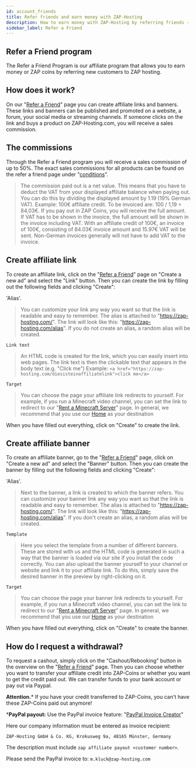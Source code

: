 ```yaml
---
id: account_friends
title: Refer friends and earn money with ZAP-Hosting
description: How to earn money with ZAP-Hosting by referring friends - ZAP-Hosting.com documentations
sidebar_label: Refer a Friend
---
```


## Refer a Friend program
The Refer a Friend Program is our affiliate program that allows you to earn money or ZAP coins by referring new customers to ZAP hosting.

## How does it work?

On our "[Refer a Friend](https://zap-hosting.com/de/customer/affiliate/)" page you can create affiliate links and banners. These links and banners can be published and promoted on a website, a forum, your social media or streaming channels. If someone clicks on the link and buys a product on ZAP-Hosting.com, you will receive a sales commission.

## The commissions
Through the Refer a Friend program you will receive a sales commission of up to 50%. The exact sales commissions for all products can be found on the refer a friend page under "[conditions](https://zap-hosting.com/de/customer/affiliate/conditions/)".

> The commission paid out is a net value.
This means that you have to deduct the VAT from your displayed affiliate balance when paying out. You can do this by dividing the displayed amount by 1.19 (19% German VAT). Example: 100€ affiliate credit. To be invoiced are: 100 / 1,19 = 84,03€. If you pay out in ZAP Coins, you will receive the full amount.
> If VAT has to be shown in the invoice, the full amount will be shown in the invoice including VAT. With an affiliate credit of 100€, an invoice of 100€, consisting of 84.03€ invoice amount and 15.97€ VAT will be sent. Non-German invoices generally will not have to add VAT to the invoice.

## Create affiliate link

To create an affiliate link, click on the "[Refer a Friend](https://zap-hosting.com/de/customer/affiliate/)" page on "Create a new ad" and select the "Link" button. Then you can create the link by filling out the following fields and clicking "Create":

'Alias'.

> You can customize your link any way you want so that the link is readable and easy to remember. The alias is attached to "https://zap-hosting.com/". The link will look like this: 
> "https://zap-hosting.com/alias". 
> If you do not create an alias, a random alias will be created.

`Link text`

> An HTML code is created for the link, which you can easily insert into web pages. The link text is then the clickable text that appears in the body text (e.g. "Click me")
> Example: `<a href="https://zap-hosting.com/diesisteinaffiliatelink">click me</a>`

``Target``

> You can choose the page your affiliate link redirects to yourself. For example, if you run a Minecraft video channel, you can set the link to redirect to our "[Rent a Minecraft Server](https://zap-hosting.com/de/minecraft-server-mieten/)" page.
> In general, we recommend that you use our [Home](https://zap-hosting.com/de/) as your destination


When you have filled out everything, click on "Create" to create the link.


## Create affiliate banner

To create an affiliate banner, go to the "[Refer a Friend](https://zap-hosting.com/de/customer/affiliate/)" page, click on "Create a new ad" and select the "Banner" button. Then you can create the banner by filling out the following fields and clicking "Create":

'Alias'.

> Next to the banner, a link is created to which the banner refers. You can customize your banner link any way you want so that the link is readable and easy to remember. The alias is attached to "https://zap-hosting.com/". The link will look like this: 
> "https://zap-hosting.com/alias". 
> If you don't create an alias, a random alias will be created.


`Template`

> Here you select the template from a number of different banners. These are stored with us and the HTML code is generated in such a way that the banner is loaded via our site if you install the code correctly.
> You can also upload the banner yourself to your channel or website and link it to your affiliate link. To do this, simply save the desired banner in the preview by right-clicking on it.

`Target`

> You can choose the page your banner link redirects to yourself. For example, if you run a Minecraft video channel, you can set the link to redirect to our "[Rent a Minecraft Server](https://zap-hosting.com/de/minecraft-server-mieten/)" page.
> In general, we recommend that you use our [Home](https://zap-hosting.com/de/) as your destination

When you have filled out everything, click on "Create" to create the banner.

## How do I request a withdrawal?

To request a cashout, simply click on the "Cashout/Rebooking" button in the overview on the "[Refer a Friend](https://zap-hosting.com/de/customer/affiliate/)" page. Then you can choose whether you want to transfer your affiliate credit into ZAP-Coins or whether you want to get the credit paid out. We can transfer funds to your bank account or pay out via Paypal.

**Attention.*** 
If you have your credit transferred to ZAP-Coins, you can't have these ZAP-Coins paid out anymore!

***PayPal payout:**
Use the PayPal invoice feature: "[PayPal Invoice Creator](https://www.paypal.com/invoice/create?fromWidget=newuser)"

Here our company information must be entered as invoice recipient:

`ZAP-Hosting GmbH & Co. KG,
Krokusweg 9a,
48165 Münster,
Germany`

The description must include `zap affiliate payout <customer number>`.

Please send the PayPal invoice to: `m.kluck@zap-hosting.com`
